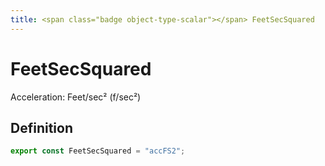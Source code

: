 ```yaml
---
title: <span class="badge object-type-scalar"></span> FeetSecSquared
---
```

# <span class="badge object-type-scalar"></span> FeetSecSquared

Acceleration: Feet/sec² (f/sec²)

## Definition

```typescript
export const FeetSecSquared = "accFS2";

```
